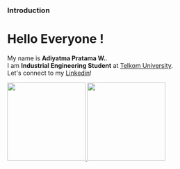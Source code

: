 ### Introduction

# Hello Everyone !
My name is **Adiyatma Pratama W.**.\
I am **Industrial Engineering Student** at [Telkom University](https://telkomuniversity.com).\
Let's connect to my [Linkedin](https://www.linkedin.com/in/adiyatmapw)!
 
<p align="left">
<a href="https://github.com/gilangadhan">
  <img height="180em" src="https://github-readme-stats-eight-theta.vercel.app/api?username=adiyatmapw&show_icons=true&theme=algolia&include_all_commits=true&count_private=true"/>
  <img height="180em" src="https://github-readme-stats-eight-theta.vercel.app/api/top-langs/?username=adiyatmapw&layout=compact&langs_count=8&theme=algolia"/>
</a>
</p>

<!--
**adiyatmapw/adiyatmapw** is a ✨ _special_ ✨ repository because its `README.md` (this file) appears on your GitHub profile.

Here are some ideas to get you started:

- 🔭 I’m currently working on ...
- 🌱 I’m currently learning ...
- 👯 I’m looking to collaborate on ...
- 🤔 I’m looking for help with ...
- 💬 Ask me about ...
- 📫 How to reach me: ...
- 😄 Pronouns: ...
- ⚡ Fun fact: ...
-->

